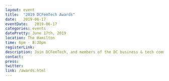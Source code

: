 ```yaml
---
layout: event
title:  "2019 DCFemTech Awards"
date:   2019-06-17
eventDate:   2019-06-17
categories: events
datePretty: June 17th, 2019
location: The Hamilton
time: 6pm - 8:30pm
registerLink:
description: Join DCFemTech, and members of the DC business & tech communities as we celebrate Powerful Women in Code, Design, and Data at The 2019 DCFemTech Awards Reception.
contact:
press:
twitter:
link: /awards.html
---
```


